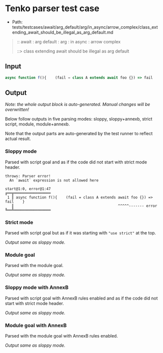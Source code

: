 # Tenko parser test case

- Path: tests/testcases/await/arg_default/arg/in_async/arrow_complex/class_extending_await_should_be_illegal_as_arg_default.md

> :: await : arg default : arg : in async : arrow complex
>
> ::> class extending await should be illegal as arg default

## Input

`````js
async function f(){    (fail = class A extends await foo {}) => fail    }
`````

## Output

_Note: the whole output block is auto-generated. Manual changes will be overwritten!_

Below follow outputs in five parsing modes: sloppy, sloppy+annexb, strict script, module, module+annexb.

Note that the output parts are auto-generated by the test runner to reflect actual result.

### Sloppy mode

Parsed with script goal and as if the code did not start with strict mode header.

`````
throws: Parser error!
  An `await` expression is not allowed here

start@1:0, error@1:47
╔══╦═════════════════
 1 ║ async function f(){    (fail = class A extends await foo {}) => fail    }
   ║                                                ^^^^^------- error
╚══╩═════════════════

`````

### Strict mode

Parsed with script goal but as if it was starting with `"use strict"` at the top.

_Output same as sloppy mode._

### Module goal

Parsed with the module goal.

_Output same as sloppy mode._

### Sloppy mode with AnnexB

Parsed with script goal with AnnexB rules enabled and as if the code did not start with strict mode header.

_Output same as sloppy mode._

### Module goal with AnnexB

Parsed with the module goal with AnnexB rules enabled.

_Output same as sloppy mode._
